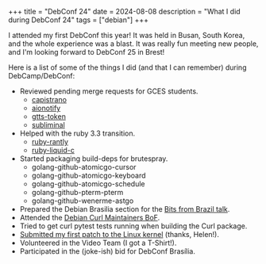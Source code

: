 +++
title = "DebConf 24"
date = 2024-08-08
description = "What I did during DebConf 24"
tags = ["debian"]
+++

I attended my first DebConf this year! It was held in Busan, South Korea, and
the whole experience was a blast. It was really fun meeting new people, and I'm
looking forward to DebConf 25 in Brest!

Here is a list of some of the things I did (and that I can remember) during DebCamp/DebConf:

- Reviewed pending merge requests for GCES students.
  - [capistrano](https://salsa.debian.org/ruby-team/capistrano/-/merge_requests/3)
  - [aionotify](https://salsa.debian.org/python-team/packages/aionotify/-/merge_requests/2)
  - [gtts-token](https://salsa.debian.org/python-team/packages/gtts-token/-/merge_requests/2)
  - [subliminal](https://salsa.debian.org/python-team/packages/subliminal/-/merge_requests/2)
- Helped with the ruby 3.3 transition.
  - [ruby-rantly](https://salsa.debian.org/ruby-team/ruby-rantly/-/merge_requests/1)
  - [ruby-liquid-c](https://salsa.debian.org/ruby-team/ruby-liquid-c/-/merge_requests/1)
- Started packaging build-deps for brutespray.
  - golang-github-atomicgo-cursor
  - golang-github-atomicgo-keyboard
  - golang-github-atomicgo-schedule
  - golang-github-pterm-pterm
  - golang-github-wenerme-astgo
- Prepared the Debian Brasilia section for the [Bits from Brazil talk](https://debconf24.debconf.org/talks/9-bits-from-brazil/).
- Attended the [Debian Curl Maintainers BoF](https://debconf24.debconf.org/talks/173-curl-maintainers-bof/).
- Tried to get curl pytest tests running when building the Curl package.
- [Submitted my first patch to the Linux kernel](https://lore.kernel.org/all/20240730064812.1979-1-guilherme@puida.xyz/) (thanks, Helen!).
- Volunteered in the Video Team (I got a T-Shirt!).
- Participated in the (joke-ish) bid for DebConf Brasília.
